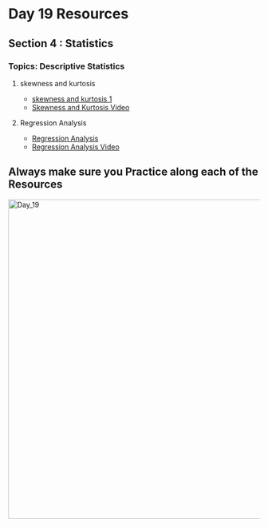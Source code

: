 # Day 19 Resources 

## Section 4 : Statistics

### Topics: Descriptive Statistics

1. skewness and kurtosis
    * [skewness and kurtosis 1](https://www.analyticsvidhya.com/blog/2021/05/shape-of-data-skewness-and-kurtosis/)
    * [Skewness and Kurtosis Video](https://www.youtube.com/watch?v=Gp6dqDLchbk)

2. Regression Analysis
    * [Regression Analysis](https://www.alchemer.com/resources/blog/regression-analysis/#:~:text=Regression%20analysis%20is%20a%20reliable,these%20factors%20influence%20each%20other.)
    * [Regression Analysis Video](https://www.youtube.com/watch?v=DtOYBxi4AIE)

## Always make sure you Practice along each of the Resources 

<img width="640" alt="Day_19" src="https://user-images.githubusercontent.com/58959180/195800046-7572f735-ba10-4997-998c-a5e08b96a3f2.png">
